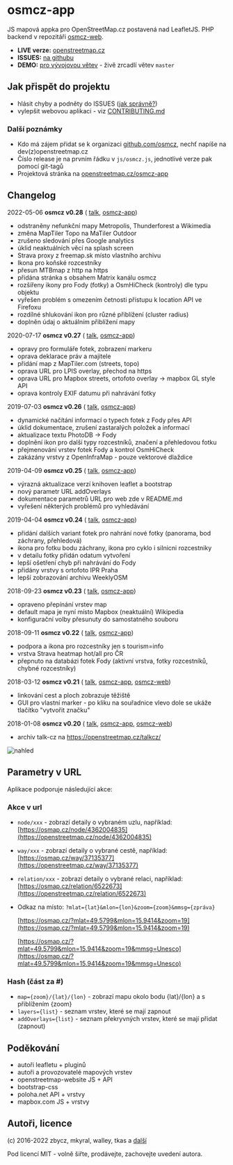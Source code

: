 # osmcz-app

JS mapová appka pro OpenStreetMap.cz postavená nad LeafletJS.
PHP backend v repozitáři [osmcz-web](https://github.com/osmcz/osmcz-web).

* **LIVE verze:** [openstreetmap.cz](https://openstreetmap.cz/)
* **ISSUES:** [na githubu](https://github.com/osmcz/osmcz/issues)
* **DEMO:** [pro vývojovou větev](http://rawgit.com/osmcz/osmcz/master/index.html) - živě zrcadlí větev `master`


## Jak přispět do projektu
* hlásit chyby a podněty do ISSUES ([jak správně?](CONTRIBUTING.md))
* vylepšit webovou aplikaci - viz [CONTRIBUTING.md](CONTRIBUTING.md#přispívání-kódem)


### Další poznámky
* Kdo má zájem přidat se k organizaci [github.com/osmcz](https://github.com/osmcz), nechť napíše na dev(z)openstreetmap.cz
* Číslo release je na prvním řádku v `js/osmcz.js`, jednotlivé verze pak pomocí git-tagů
* Projektová stránka na [openstreetmap.cz/osmcz-app](https://openstreetmap.cz/osmcz-app)

## Changelog
2022-05-06 **osmcz v0.28** (
    [talk](https://openstreetmap.cz/talkcz/c3551),
    [osmcz-app](https://github.com/osmcz/osmcz/compare/v0.27...v0.28))
- odstraněny nefunkční mapy Metropolis, Thunderforest a Wikimedia
- změna MapTiler Topo na MaTiler Outdoor
- zrušeno sledování přes Google analytics
- úklid neaktuálních věcí na splash screen
- Strava proxy z freemap.sk místo vlastního archivu
- Ikona pro koňské rozcestníky
- přesun MTBmap z http na https
- přidána stránka s obsahem Matrix kanálu osmcz
- rozšířeny ikony pro Fody (fotky) a OsmHiCheck (kontroly) dle typu objektu
- vyřešen problém s omezením četnosti přístupu k location API ve Firefoxu
- rozdílné shlukování ikon pro různé přiblížení (cluster radius)
- doplněn údaj o aktuálním přiblížení mapy

2020-07-17 **osmcz v0.27** (
    [talk](https://openstreetmap.cz/talkcz/c2918),
    [osmcz-app](https://github.com/osmcz/osmcz/compare/v0.26...v0.27))
- opravy pro formuláře fotek, zobrazení markeru
- oprava deklarace práv a majitele
- přidání map z MapTiler.com (streets, topo)
- oprava URL pro LPIS overlay, přechod na https
- oprava URL pro Mapbox streets, ortofoto overlay -> mapbox GL style API
- oprava kontroly EXIF datumu při nahrávání fotky 

2019-07-03 **osmcz v0.26** (
    [talk](https://openstreetmap.cz/talkcz/c2918),
    [osmcz-app](https://github.com/osmcz/osmcz/compare/v0.25...v0.26))
- dynamické načítání informací o typech fotek z Fody přes API
- úklid dokumentace, zrušení zastaralých položek a informací
- aktualizace textu PhotoDB -> Fody
- doplnění ikon pro další typy rozcestníků, značení a přehledovou fotku
- přejmenování vrstev fotek Fody a kontrol OsmHiCheck
- zakázány vrstvy z OpenInfraMap - pouze vektorové dlaždice

2019-04-09 **osmcz v0.25** (
    [talk](https://openstreetmap.cz/talkcz/c2810),
    [osmcz-app](https://github.com/osmcz/osmcz/compare/v0.24...v0.25))
- výrazná aktualizace verzí knihoven leaflet a bootstrap
- nový parametr URL addOverlays
- dokumentace parametrů URL pro web zde v README.md
- vyřešení některých problémů pro vyhledávání

2019-04-04 **osmcz v0.24** (
    [talk](https://openstreetmap.cz/talkcz/c2809),
    [osmcz-app](https://github.com/osmcz/osmcz/compare/v0.23...v0.24))
- přidání dalších variant fotek pro nahrání nové fotky (panorama, bod záchrany, přehledová)
- ikona pro fotku bodu záchrany, ikona pro cyklo i silnicni rozcestniky
- v detailu fotky přidán odatum vytvoření
- lepší ošetření chyb při nahrávání do Fody
- přidány vrstvy s ortofoto IPR Praha
- lepší zobrazování archivu WeeklyOSM

2018-09-23 **osmcz v0.23** (
    [talk](https://openstreetmap.cz/talkcz/c2809),
    [osmcz-app](https://github.com/osmcz/osmcz/compare/v0.22...v0.23))
- opraveno přepínání vrstev map
- default mapa je nyní místo Mapbox (neaktuální) Wikipedia
- konfigurační volby přesunuty do samostatného souboru

2018-09-11 **osmcz v0.22** (
    [talk](https://openstreetmap.cz/talkcz/c2573),
    [osmcz-app](https://github.com/osmcz/osmcz/compare/v0.21...v0.22))
- podpora a ikona pro rozcestníky jen s tourism=info
- vrstva Strava heatmap hot/all pro ČR
- přepnuto na databázi fotek Fody (aktivní vrstva, fotky rozcestníků, chybné rozcestníky)

2018-03-12 **osmcz v0.21** (
    [talk](https://openstreetmap.cz/talkcz/c2419),
    [osmcz-app](https://github.com/osmcz/osmcz/compare/v0.20...v0.21),
    [osmcz-web](https://github.com/osmcz/osmcz-web/compare/deploy_20180108...osmcz:deploy_20180315))
- linkování cest a ploch zobrazuje těžiště
- GUI pro vlastní marker - po kliku na souřadnice vlevo dole se ukáže tlačítko "vytvořit značku"

2018-01-08 **osmcz v0.20** (
    [talk](https://openstreetmap.cz/talkcz/c2355),
    [osmcz-app](https://github.com/osmcz/osmcz/compare/v0.19...v0.20),
    [osmcz-web](https://github.com/osmcz/osmcz-web/compare/deploy_20170123...osmcz:deploy_20180108))
- archiv talk-cz na https://openstreetmap.cz/talkcz/

![nahled](https://openstreetmap.cz/data/thumbs/60.700x476.png)

## Parametry v URL

Aplikace podporuje následující akce:

### Akce v url
* `node/xxx` - zobrazí detaily o vybraném uzlu, například: [https://osmap.cz/node/4362004835](https://openstreetmap.cz/node/4362004835)
* `way/xxx` -  zobrazí detaily o vybrané cestě, například: [https://osmap.cz/way/37135377](https://openstreetmap.cz/way/37135377)
* `relation/xxx` - zobrazí detaily o vybrané relaci, například: [https://osmap.cz/relation/6522673](https://openstreetmap.cz/relation/6522673)

* Odkaz na místo: `?mlat={lat}&mlon={lon}&zoom={zoom}&mmsg={zpráva}`

  [https://osmap.cz/?mlat=49.5799&mlon=15.9414&zoom=19](https://osmap.cz/?mlat=49.5799&mlon=15.9414&zoom=19)

  [https://osmap.cz/?mlat=49.5799&mlon=15.9414&zoom=19&mmsg=Unesco](https://osmap.cz/?mlat=49.5799&mlon=15.9414&zoom=19&mmsg=Unesco)

### Hash (část za #)
* `map={zoom}/{lat}/{lon}` - zobrazí mapu okolo bodu {lat}/{lon} a s přiblížením {zoom}
* `layers={list}` - seznam vrstev, které se mají zapnout
* `addOverlays={list}` - seznam překryvných vrstev, které se mají přidat (zapnout)

## Poděkování
* autoři leafletu + pluginů
* autoři a provozovatelé mapových vrstev
* openstreetmap-website JS + API
* bootstrap-css
* poloha.net API + vrstvy
* mapbox.com JS + vrstvy


## Autoři, licence
(c) 2016-2022 zbycz, mkyral, walley, tkas a [další](https://github.com/osmcz/osmcz/graphs/contributors)

Pod licencí MIT - volně šiřte, prodávejte, zachovejte uvedení autora.

